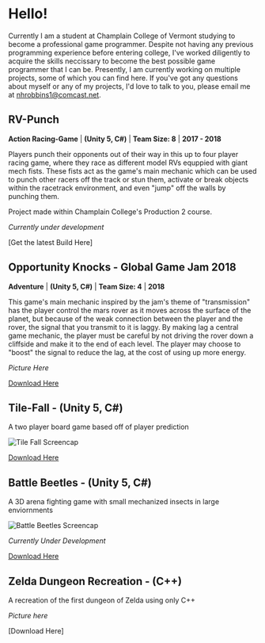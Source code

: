 # **Hello!**

Currently I am a student at Champlain College of Vermont studying to become a professional game programmer. Despite not having any previous programming experience before entering college, I've worked diligently to acquire the skills neccissary to become the best possible game programmer that I can be. Presently, I am currently working on multiple projects, some of which you can find here. If you've got any questions about myself or any of my projects, I'd love to talk to you, please email me at nhrobbins1@comcast.net.


## **RV-Punch**
**Action Racing-Game**  |  **(Unity 5, C#)**  |  **Team Size: 8**  |  **2017 - 2018** 
   
Players punch their opponents out of their way in this up to four player racing game, where they race as different model RVs equppied with giant mech fists. These fists act as the game's main mechanic which can be used to punch other racers off the track or stun them, activate or break objects within the racetrack environment, and even "jump" off the walls by punching them. 

Project made within Champlain College's Production 2 course.

_Currently under development_

[Get the latest Build Here]


## **Opportunity Knocks - Global Game Jam 2018**
**Adventure**  |  **(Unity 5, C#)**  |  **Team Size: 4**  |  **2018** 

This game's main mechanic inspired by the jam's theme of "transmission" has the player control the mars rover as it moves across the surface of the planet, but because of the weak connection between the player and the rover, the signal that you transmit to it is laggy. By making lag a central game mechanic, the player must be careful by not driving the rover down a cliffside and make it to the end of each level. The player may choose to "boost" the signal to reduce the lag, at the cost of using up more energy.


_Picture Here_



[Download Here](https://globalgamejam.org/2018/games/opportunity-knocks)



## **Tile-Fall - (Unity 5, C#)**
A two player board game based off of player prediction

![Tile Fall Screencap](https://telden.github.io/images/Tilefallscreencap.png)


[Download Here](https://github.com/Telden/Tile-Fall.git)





## **Battle Beetles - (Unity 5, C#)**
A 3D arena fighting game with small mechanized insects in large enviornments

![Battle Beetles Screencap](https://telden.github.io/images/BattleBeetlesScreencap.png)


*Currently Under Development*

[Download Here](https://github.com/Telden/Battle-Beetles.git)


## **Zelda Dungeon Recreation - (C++)** 
A recreation of the first dungeon of Zelda using only C++


*Picture here*

[Download Here]



